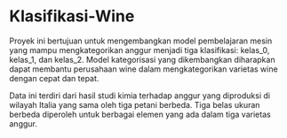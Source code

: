 # Klasifikasi-Wine

Proyek ini bertujuan untuk mengembangkan model pembelajaran mesin yang mampu mengkategorikan anggur menjadi tiga klasifikasi: kelas_0, kelas_1, dan kelas_2.
Model kategorisasi yang dikembangkan diharapkan dapat membantu perusahaan wine dalam mengkategorikan varietas wine dengan cepat dan tepat.

Data ini terdiri dari hasil studi kimia terhadap anggur yang diproduksi di wilayah Italia yang sama oleh tiga petani berbeda. Tiga belas ukuran berbeda diperoleh untuk berbagai elemen yang ada dalam tiga varietas anggur.
